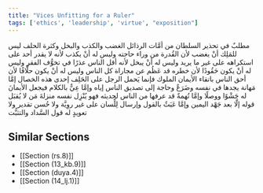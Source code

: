 ```yaml
---
title: "Vices Unfitting for a Ruler"
tags: ['ethics', 'leadership', 'virtue', "exposition"]
---
```


 مطلبٌ في تحذير السلطان من أمَّات الرذائل الغضب والكذب والبخل وكثرة الحلف ليس للمَلِك أنْ يغضب لأن القُدرة من وراء حاجته  وليس له أنْ يكذب لأنه لا يقدر أحد على استكراهه على غير ما يريد  وليس له أنْ يبخل لأنه أقل الناس عذرًا في تخوُّف الفقر  وليس له أنْ يكون حَقُودًا لأن خطره قد عَظُم عن مجاراة كل الناس  وليس له أنْ يكون حلَّافًا لأن أحق الناس باتقاء الأيمان الملوك فإنما يَحمل الرجل على الحَلِف إحدى هذه الخصال إمَّا مَهانة يجدها في نفسه وضَرَعٌ وحاجة إلى تصديق الناس إياه  وإمَّا عِيٌّ بالكلام فيجعل الأيمانَ له حَشْوًا ووصلًا  وإمَّا تُهمةٌ قد عرفها من الناس لحديثه فهو يُنْزِل نفسه منزلةَ مَن لا يُقبَل قوله إلَّا بعد جَهْد اليمين  وإمَّا عَبَثٌ بالقول وإرسال لِلِّسان على غير روِيَّة ولا حُسن تقدير ولا تعويدٍ له قول السَّداد والتثبُّت

## Similar Sections
- [[Section (rs.8)]]
 - [[Section (13_kb.9)]]
 - [[Section (duya.4)]]
 - [[Section (14_lj.1)]]
